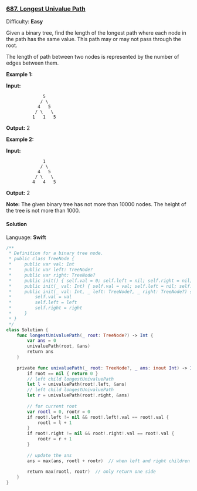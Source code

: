 ### [687\. Longest Univalue Path](https://leetcode.com/problems/longest-univalue-path/)

Difficulty: **Easy**


Given a binary tree, find the length of the longest path where each node in the path has the same value. This path may or may not pass through the root.

The length of path between two nodes is represented by the number of edges between them.

**Example 1:**

**Input:**

```
              5
             / \
            4   5
           / \   \
          1   1   5
```

**Output:** 2   

**Example 2:**

**Input:**

```
              1
             / \
            4   5
           / \   \
          4   4   5
```

**Output:** 2

**Note:** The given binary tree has not more than 10000 nodes. The height of the tree is not more than 1000.


#### Solution

Language: **Swift**

```swift
/**
 * Definition for a binary tree node.
 * public class TreeNode {
 *     public var val: Int
 *     public var left: TreeNode?
 *     public var right: TreeNode?
 *     public init() { self.val = 0; self.left = nil; self.right = nil; }
 *     public init(_ val: Int) { self.val = val; self.left = nil; self.right = nil; }
 *     public init(_ val: Int, _ left: TreeNode?, _ right: TreeNode?) {
 *         self.val = val
 *         self.left = left
 *         self.right = right
 *     }
 * }
 */
class Solution {
    func longestUnivaluePath(_ root: TreeNode?) -> Int {
        var ans = 0
        univaluePath(root, &ans)
        return ans
    }
    
    private func univaluePath(_ root: TreeNode?, _ ans: inout Int) -> Int {
        if root == nil { return 0 }
        // left child longestUnivaluePath
        let l = univaluePath(root!.left, &ans)
        // left child longestUnivaluePath
        let r = univaluePath(root!.right, &ans)
        
        // for current root
        var rootl = 0, rootr = 0
        if root!.left != nil && root!.left!.val == root!.val {
            rootl = l + 1 
        }
        if root!.right != nil && root!.right!.val == root!.val {
            rootr = r + 1 
        }
        
        // update the ans
        ans = max(ans, rootl + rootr)  // when left and right children are both equal to the root, rootl + rootr will be the largest path
        
        return max(rootl, rootr)  // only return one side
    }
}

```